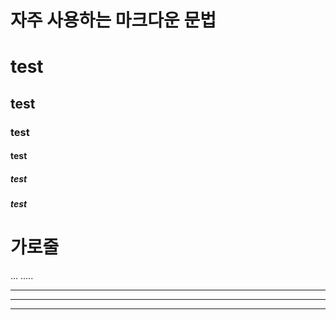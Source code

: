 # 자주 사용하는 마크다운 문법
# test
## test
### test
#### test
##### test
##### test

# 가로줄
...
.....
***
*****
* * *
